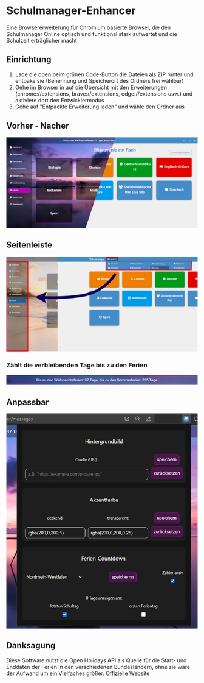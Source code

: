 # Schulmanager-Enhancer
Eine Browsererweiterung für Chromium basierte Browser, die den Schulmanager Online optisch und funktional stark aufwertet und die Schulzeit erträglicher macht

## Einrichtung
1. Lade die oben beim grünen Code-Button die Dateien als ZIP runter und entpake sie (Benennung und Speicherort des Ordners frei wählbar)
2. Gehe im Browser in auf die Übersicht mit den Erweiterungen (chrome://extensions, brave://extensions, edge://extensions usw.) und aktiviere dort den Entwicklermodus
3. Gehe auf "Entpackte Erweiterung laden" und wähle den Ordner aus

## Vorher - Nacher
![Seitenleiste](https://github.com/Xarso/Schulmanager-enhancer/blob/main/github_images/Before-after2.webp)

## Seitenleiste
![Seitenleiste](https://github.com/Xarso/Schulmanager-enhancer/blob/main/github_images/Before_after_sidebar.webp)

### Zählt die verbleibenden Tage bis zu den Ferien
![Schultagezähler](https://github.com/Xarso/Schulmanager-enhancer/blob/main/github_images/counter.webp)

## Anpassbar
![anpassbar](https://github.com/Xarso/Schulmanager-enhancer/blob/main/github_images/customizeable.webp)


## Danksagung
Diese Software nutzt die Open Holidays API als Quelle für die Start- und Enddaten der Ferien in den verschiedenen Bundesländern, ohne sie wäre der Aufwand um ein Vielfaches größer.
[Offizielle Website](https://www.openholidaysapi.org)
